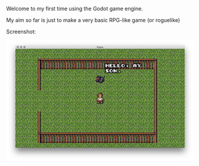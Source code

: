 Welcome to my first time using the Godot game engine.

My aim so far is just to make a very basic RPG-like game (or roguelike)

Screenshot:

![Screenshot of RPG game](./screenshot.png)

